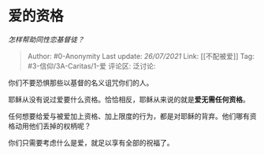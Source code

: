 # 爱的资格
*怎样帮助同性恋基督徒？*

> Author: #0-Anonymity
> Last update: *26/07/2021*
> Link: [[不配被爱]]
> Tag: #3-信仰/3A-Caritas/1-爱
> 评论区:
> 泛讨论:

你们不要恐惧那些以基督的名义诅咒你们的人。

耶稣从没有说过爱要什么资格。恰恰相反，耶稣从来说的就是**爱无需任何资格**。

任何想要给爱与被爱加上资格、加上限度的行为，都是对耶稣的背弃。他们哪有资格动用他们丢掉的权柄呢？

你们只需要考虑什么是爱，就足以享有全部的祝福了。
